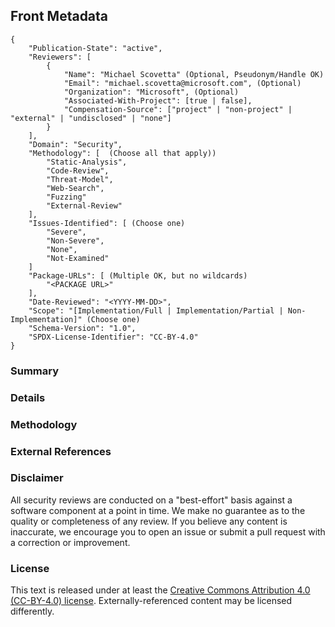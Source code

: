## Front Metadata

```
{
	"Publication-State": "active",
	"Reviewers": [
		{
			"Name": "Michael Scovetta" (Optional, Pseudonym/Handle OK)
			"Email": "michael.scovetta@microsoft.com", (Optional)
			"Organization": "Microsoft", (Optional)
			"Associated-With-Project": [true | false],
			"Compensation-Source": ["project" | "non-project" | "external" | "undisclosed" | "none"]
		}
	],
	"Domain": "Security",
	"Methodology": [  (Choose all that apply))
		"Static-Analysis",
		"Code-Review",
		"Threat-Model",
		"Web-Search",
		"Fuzzing"
		"External-Review"
	],
	"Issues-Identified": [ (Choose one)
		"Severe",
		"Non-Severe",
		"None",
		"Not-Examined"
	]
	"Package-URLs": [ (Multiple OK, but no wildcards)
		"<PACKAGE URL>"
	],
	"Date-Reviewed": "<YYYY-MM-DD>",
	"Scope": "[Implementation/Full | Implementation/Partial | Non-Implementation]" (Choose one)
	"Schema-Version": "1.0",
	"SPDX-License-Identifier": "CC-BY-4.0"
}
```

### Summary

<!-- [Required]
	Add a summary of the review. It can be as simple as,
	"There were no notable findings." This section should be
	no more than one short paragraph.
-->

### Details

<!-- [Optional]
	Use this section to describe any findings and to provide
	additional information. It can be as long as you'd like.
	If a threat model or assumed context is relevant, feel free
	to include it here.
-->

### Methodology

<!-- [Required]
	This section describes what was actually done when performing
	the review.
-->

### External References

<!-- [Optional]
	If the security review was conducted by a third-party or published
	at an external location, include a reference to that assessment. You
	can also reference external URLs for any other purpose.
-->

### Disclaimer

All security reviews are conducted on a "best-effort" basis against a software
component at a point in time. We make no guarantee as to the quality or completeness
of any review. If you believe any content is inaccurate, we encourage you to open
an issue or submit a pull request with a correction or improvement.

### License

This text is released under at least the
[Creative Commons Attribution 4.0 (CC-BY-4.0) license](https://creativecommons.org/licenses/by/4.0/legalcode.txt).
Externally-referenced content may be licensed differently.
